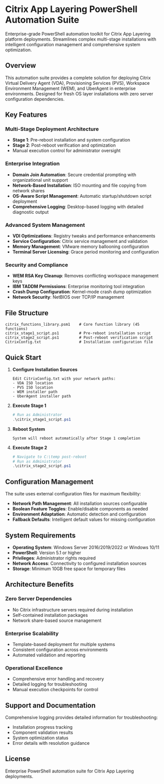 # Citrix App Layering PowerShell Automation Suite

Enterprise-grade PowerShell automation toolkit for Citrix App Layering platform deployments. Streamlines complex multi-stage installations with intelligent configuration management and comprehensive system optimization.

## Overview

This automation suite provides a complete solution for deploying Citrix Virtual Delivery Agent (VDA), Provisioning Services (PVS), Workspace Environment Management (WEM), and UberAgent in enterprise environments. Designed for fresh OS layer installations with zero server configuration dependencies.

## Key Features

### Multi-Stage Deployment Architecture
- **Stage 1**: Pre-reboot installation and system configuration
- **Stage 2**: Post-reboot verification and optimization
- Manual execution control for administrator oversight

### Enterprise Integration
- **Domain Join Automation**: Secure credential prompting with organizational unit support
- **Network-Based Installation**: ISO mounting and file copying from network shares
- **OS-Aware Script Management**: Automatic startup/shutdown script deployment
- **Comprehensive Logging**: Desktop-based logging with detailed diagnostic output

### Advanced System Management
- **VDI Optimizations**: Registry tweaks and performance enhancements
- **Service Configuration**: Citrix service management and validation
- **Memory Management**: VMware memory ballooning configuration
- **Terminal Server Licensing**: Grace period monitoring and configuration

### Security and Compliance
- **WEM RSA Key Cleanup**: Removes conflicting workspace management keys
- **IBM TADDM Permissions**: Enterprise monitoring tool integration
- **Crash Dump Configuration**: Kernel-mode crash dump optimization
- **Network Security**: NetBIOS over TCP/IP management

## File Structure

```
citrix_functions_library.psm1    # Core function library (45 functions)
citrix_stage1_script.ps1         # Pre-reboot installation script
citrix_stage2_script.ps1         # Post-reboot verification script
CitrixConfig.txt                 # Installation configuration file
```

## Quick Start

1. **Configure Installation Sources**
   ```
   Edit CitrixConfig.txt with your network paths:
   - VDA ISO location
   - PVS ISO location  
   - WEM installer path
   - UberAgent installer path
   ```

2. **Execute Stage 1**
   ```powershell
   # Run as Administrator
   .\citrix_stage1_script.ps1
   ```

3. **Reboot System**
   ```
   System will reboot automatically after Stage 1 completion
   ```

4. **Execute Stage 2**
   ```powershell
   # Navigate to C:\temp post-reboot
   # Run as Administrator
   .\citrix_stage2_script.ps1
   ```

## Configuration Management

The suite uses external configuration files for maximum flexibility:

- **Network Path Management**: All installation sources configurable
- **Boolean Feature Toggles**: Enable/disable components as needed
- **Environment Adaptation**: Automatic detection and configuration
- **Fallback Defaults**: Intelligent default values for missing configuration

## System Requirements

- **Operating System**: Windows Server 2016/2019/2022 or Windows 10/11
- **PowerShell**: Version 5.1 or higher
- **Privileges**: Administrator rights required
- **Network Access**: Connectivity to configured installation sources
- **Storage**: Minimum 10GB free space for temporary files

## Architecture Benefits

### Zero Server Dependencies
- No Citrix infrastructure servers required during installation
- Self-contained installation packages
- Network share-based source management

### Enterprise Scalability
- Template-based deployment for multiple systems
- Consistent configuration across environments
- Automated validation and reporting

### Operational Excellence
- Comprehensive error handling and recovery
- Detailed logging for troubleshooting
- Manual execution checkpoints for control

## Support and Documentation

Comprehensive logging provides detailed information for troubleshooting:
- Installation progress tracking
- Component validation results
- System optimization status
- Error details with resolution guidance

## License

Enterprise PowerShell automation suite for Citrix App Layering deployments.